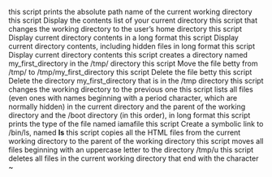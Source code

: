 this script  prints the absolute path name of the current working directory
this script Display the contents list of your current directory
this script that changes the working directory to the user’s home directory
this script Display current directory contents in a long format
this script Display current directory contents, including hidden files in long format
this script Display current directory contents
this script creates a directory named my_first_directory in the /tmp/ directory
this script Move the file betty from /tmp/ to /tmp/my_first_directory
this script Delete the file betty
this script Delete the directory my_first_directory that is in the /tmp directory
this script changes the working directory to the previous one
this script lists all files (even ones with names beginning with a period character, which are normally hidden) in the current directory and the parent of the working directory and the /boot directory (in this order), in long format
this script prints the type of the file named iamafile
this script Create a symbolic link to /bin/ls, named __ls__
this script copies all the HTML files from the current working directory to the parent of the working directory
this script moves all files beginning with an uppercase letter to the directory /tmp/u
this script deletes all files in the current working directory that end with the character ~
